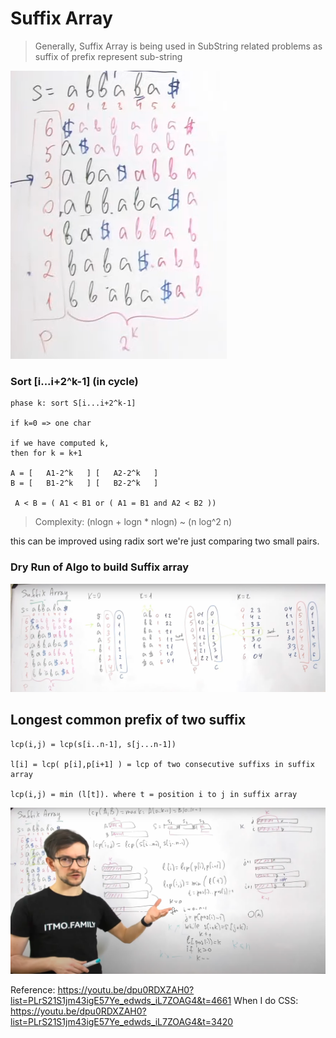 # Suffix Array

> Generally, Suffix Array is being used in SubString related problems as suffix of prefix represent sub-string


![Suffix array](imgs/suffix1.png)

### Sort [i...i+2^k-1] (in cycle)

```
phase k: sort S[i...i+2^k-1]

if k=0 => one char

if we have computed k, 
then for k = k+1

A = [   A1-2^k   ] [   A2-2^k   ]
B = [   B1-2^k   ] [   B2-2^k   ]

 A < B = ( A1 < B1 or ( A1 = B1 and A2 < B2 ))
 ```

 > Complexity: (nlogn + logn * nlogn) ~ (n log^2 n) 

 this can be improved using radix sort we're just comparing two small pairs.

### Dry Run of Algo to build Suffix array
![Suffix dry run](imgs/suffix2.png) 

## Longest common prefix of two suffix
```
lcp(i,j) = lcp(s[i..n-1], s[j...n-1]) 

l[i] = lcp( p[i],p[i+1] ) = lcp of two consecutive suffixs in suffix array

lcp(i,j) = min (l[t]). where t = position i to j in suffix array

```
![Suffix build l array](imgs/suffix3.png) 

Reference: https://youtu.be/dpu0RDXZAH0?list=PLrS21S1jm43igE57Ye_edwds_iL7ZOAG4&t=4661
When I do CSS: https://youtu.be/dpu0RDXZAH0?list=PLrS21S1jm43igE57Ye_edwds_iL7ZOAG4&t=3420
